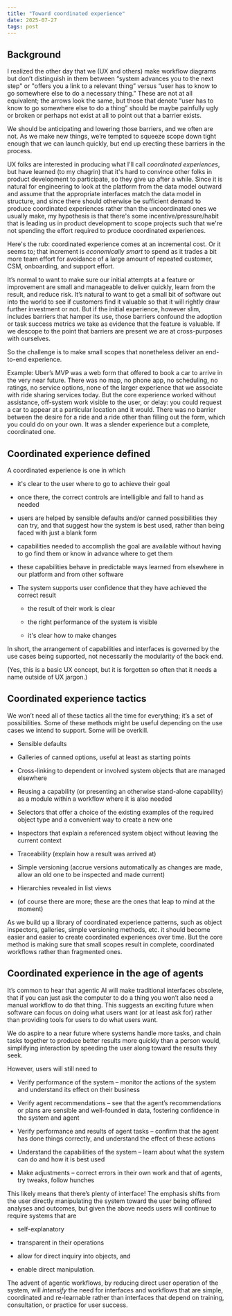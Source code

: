 ```yaml
---
title: "Toward coordinated experience"
date: 2025-07-27
tags: post
---
```


## Background

I realized the other day that we (UX and others) make workflow diagrams but don’t distinguish in them between “system advances you to the next step" or "offers you a link to a relevant thing” versus “user has to know to go somewhere else to do a necessary thing.” These are not at all equivalent; the arrows look the same, but those that denote “user has to know to go somewhere else to do a thing” should be maybe painfully ugly or broken or perhaps not exist at all to point out that a barrier exists.  
  
We should be anticipating and lowering those barriers, and we often are not. As we make new things, we’re tempted to squeeze scope down tight enough that we can launch quickly, but end up erecting these barriers in the process.

UX folks are interested in producing what I'll call _coordinated experiences_, but have learned (to my chagrin) that it's hard to convince other folks in product development to participate, so they give up after a while. Since it is natural for engineering to look at the platform from the data model outward and assume that the appropriate interfaces match the data model in structure, and since there should otherwise be sufficient demand to produce coordinated experiences rather than the uncoordinated ones we usually make, my hypothesis is that there's some incentive/pressure/habit that is leading us in product development to scope projects such that we're not spending the effort required to produce coordinated experiences.

Here's the rub: coordinated experience comes at an incremental cost. Or it seems to; that increment is _economically smart_ to spend as it trades a bit more team effort for avoidance of a large amount of repeated customer, CSM, onboarding, and support effort.

It’s normal to want to make sure our initial attempts at a feature or improvement are small and manageable to deliver quickly, learn from the result, and reduce risk. It’s natural to want to get a small bit of software out into the world to see if customers find it valuable so that it will rightly draw further investment or not. But if the initial experience, however slim, includes barriers that hamper its use, those barriers confound the adoption or task success metrics we take as evidence that the feature is valuable. If we descope to the point that barriers are present we are at cross-purposes with ourselves.

So the challenge is to make small scopes that nonetheless deliver an end-to-end experience.

Example: Uber’s MVP was a web form that offered to book a car to arrive in the very near future. There was no map, no phone app, no scheduling, no ratings, no service options, none of the larger experience that we associate with ride sharing services today. But the core experience worked without assistance, off-system work visible to the user, or delay: you could request a car to appear at a particular location and it would. There was no barrier between the desire for a ride and a ride other than filling out the form, which you could do on your own. It was a slender experience but a complete, coordinated one.

## Coordinated experience defined

A coordinated experience is one in which

- it's clear to the user where to go to achieve their goal

- once there, the correct controls are intelligible and fall to hand as needed

- users are helped by sensible defaults and/or canned possibilities they can try, and that suggest how the system is best used, rather than being faced with just a blank form

- capabilities needed to accomplish the goal are available without having to go find them or know in advance where to get them

- these capabilities behave in predictable ways learned from elsewhere in our platform and from other software

- The system supports user confidence that they have achieved the correct result
    - the result of their work is clear
    
    - the right performance of the system is visible
    
    - it's clear how to make changes

In short, the arrangement of capabilities and interfaces is governed by the use cases being supported, not necessarily the modularity of the back end.

(Yes, this is a basic UX concept, but it is forgotten so often that it needs a name outside of UX jargon.)

## Coordinated experience tactics

We won’t need all of these tactics all the time for everything; it’s a set of possibilities. Some of these methods might be useful depending on the use cases we intend to support. Some will be overkill.

- Sensible defaults

- Galleries of canned options, useful at least as starting points

- Cross-linking to dependent or involved system objects that are managed elsewhere

- Reusing a capability (or presenting an otherwise stand-alone capability) as a module within a workflow where it is also needed

- Selectors that offer a choice of the existing examples of the required object type and a convenient way to create a new one

- Inspectors that explain a referenced system object without leaving the current context

- Traceability (explain how a result was arrived at)

- Simple versioning (accrue versions automatically as changes are made, allow an old one to be inspected and made current)

- Hierarchies revealed in list views

- (of course there are more; these are the ones that leap to mind at the moment)

As we build up a library of coordinated experience patterns, such as object inspectors, galleries, simple versioning methods, etc. it should become easier and easier to create coordinated experiences over time. But the core method is making sure that small scopes result in complete, coordinated workflows rather than fragmented ones.

## Coordinated experience in the age of agents

It’s common to hear that agentic AI will make traditional interfaces obsolete, that if you can just ask the computer to do a thing you won’t also need a manual workflow to do that thing. This suggests an exciting future when software can focus on doing what users want (or at least ask for) rather than providing tools for users to do what users want.

We do aspire to a near future where systems handle more tasks, and chain tasks together to produce better results more quickly than a person would, simplifying interaction by speeding the user along toward the results they seek.

However, users will still need to

- Verify performance of the system – monitor the actions of the system and understand its effect on their business

- Verify agent recommendations – see that the agent’s recommendations or plans are sensible and well-founded in data, fostering confidence in the system and agent

- Verify performance and results of agent tasks – confirm that the agent has done things correctly, and understand the effect of these actions

- Understand the capabilities of the system – learn about what the system can do and how it is best used

- Make adjustments – correct errors in their own work and that of agents, try tweaks, follow hunches

This likely means that there’s plenty of interface! The emphasis shifts from the user directly manipulating the system toward the user being offered analyses and outcomes, but given the above needs users will continue to require systems that are 

- self-explanatory

- transparent in their operations

- allow for direct inquiry into objects, and

- enable direct manipulation.

The advent of agentic workflows, by reducing direct user operation of the system, will _intensify_ the need for interfaces and workflows that are simple, coordinated and re-learnable rather than interfaces that depend on training, consultation, or practice for user success.
